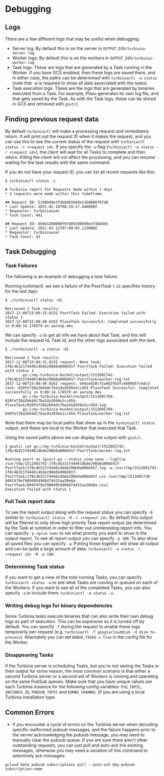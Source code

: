 # Debugging

## Logs

There are a few different logs that may be useful when debugging:

*   Server log: By default this is on the server in 
    `OUTPUT_DIR/turbinia-server.log`
*   Worker logs: By default this is on the workers in
    `OUTPUT_DIR/turbinia-worker.log`
*   Task logs: These are logs that are generated by a Task running in the
    Worker. If you have GCS enabled, then these logs are saved there, and
    in either case, the paths can be determined with
    `turbiniactl -a status` (note that -a is required to show all data
    associated with the tasks).
*   Task execution logs. These are the logs that are generated by binaries
    executed from a Task. For example, Plaso generates its own log file, and
    that gets saved by the Task. As with the Task logs, these can be stored in
    GCS and retrieved with `gsutil`.

## Finding previous request data
By default `turbiniactl` will make a processing request and immediately return.
It will print out the request ID when it makes the request, and you can use this to
see the current status of the request with `turbiniactl status -r <request id>`.  If
you specify the `-w` flag (`turbiniactl -w status -r <request id>`), the client will
wait for all Tasks to complete and then return.  Killing the client will not affect
the processing, and you can resume waiting for the task results with the same command.

If you do not have your request ID, you can list all recent requests like this:
```
$ turbiniactl status -i

# Turbinia report for Requests made within 7 days
* 2 requests were made within this timeframe.

## Request ID: 5198949e3fdb8dk569de1268000f97d8
* Last Update: 2021-02-10T08:39:27.446000Z
* Requester: turbiniauser
* Task Count: 441

## Request ID: 69de1268000f97d85198949e3fdb8dk5
* Last Update: 2021-01-12T07:09:03.123000Z
* Requester: turbiniauser
* Task Count: 43
```

## Task Debugging

### Task Failures

The following is an example of debugging a task failure:

Running turbiniactl, we see a failure of the PsortTask (`-d1` specifies history
for the last day):

```
$ ./turbiniactl status -d1

Retrieved 2 Task results:
2017-12-06T15:09:15.013Z PsortTask Failed: Execution failed with status 1
2017-12-06T15:08:49.616Z PlasoTask Successful: Completed successfully in 0:00:14.178579 on aaronp.dev
```

We can specify `-a` to get all info we have about that Task, and this
will include the request Id, Task Id, and the other logs associated with
the task.

```
$ ./turbiniactl -a status -d1

Retrieved 2 Task results:
2017-12-06T15:09:15.013Z request: None task: 1f8c4b321f444614bde296b0a00bb91f PsortTask Failed: Execution failed with status 1
        gs://my-turbinia-bucket/output/1512601742-1f8c4b321f444614bde296b0a00bb91f-PsortTask/worker-log.txt
2017-12-06T15:08:49.616Z request: b94ad420cf5a483fb3fc4409d5fc6dcd task: 020fe728a2b64dc7ba1da2656e1cc454 PlasoTask Successful: Completed successfully in 0:00:14.178579 on aaronp.dev
        gs://my-turbinia-bucket/output/1512601704-020fe728a2b64dc7ba1da2656e1cc454-PlasoTask/020fe728a2b64dc7ba1da2656e1cc454.log
        gs://my-turbinia-bucket/output/1512601704-020fe728a2b64dc7ba1da2656e1cc454-PlasoTask/worker-log.txt
```

Note that there may be local paths that show up in the
`turbiniactl status` output, and these are local to the Worker that
executed that Task.

Using the saved paths above we can display the output with `gsutil`.

```
$ gsutil cat gs://my-turbinia-bucket/output/1512601742-1f8c4b321f444614bde296b0a00bb91f-PsortTask/worker-log.txt

Running psort as [psort.py --status_view none --logfile /var/tmp/1512601742-1f8c4b321f444614bde296b0a00bb91f-PsortTask/1f8c4b321f444614bde296b0a00bb91f.log -w /var/tmp/1512601742-1f8c4b321f444614bde296b0a00bb91f-PsortTask/1f8c4b321f444614bde296b0a00bb91f.csv /var/tmp/1512601730-b04f479ef9094954968474431aa30e8a-PsortTask/b04f479ef9094954968474431aa30e8a.csv]
Execution failed with status 1
```

### Full Task report data
To see the report output along with the request status you can specify
`-R` similar to: `turbiniactl status -R -r <request id>`.  By default
this output will be filtered to only show high priority Task report
output (as determined by the Task at runtime) in order to filter out
uninteresting report info.  You can specify `-p <prio num>` to set
what priority you want to show in the output report.  To see all report
output you can specify `-p 100`.  To also show all saved files you can
specify `-a`.  Putting these together will show all output and can be
quite a large amount of data: `turbiniactl -a status -r <request id> -R -p 100`.

### Determining Task status
If you want to get a view of the total running Tasks, you can specify
`turbiniactl status -w` to see what Tasks are running or queued on
each of the Workers.  If you want to see all of the completed Tasks,
you can also specify `-a` to include them: `turbiniactl -a status -w`.


### Writing debug logs for binary dependencies
Some Turbinia tasks execute binaries that can also write their own
debug logs as part of execution.  This can be expensive so it is
turned off by default.  You can specify `-T` during the request
to enable these logs temporarily per-request  (e.g.
`turbiniactl -T googleclouddisk -d disk-to-process`). Alternately
you can set `DEBUG_TASKS = True` in the config file for the Worker.

### Disappearing Tasks

If the Turbinia server is scheduling Tasks, but you're not seeing the
Tasks or their output for some reason, the most common scenario is that
either a second Turbinia server or a second set of Workers is running
and operating on the same PubSub queues.  Make sure that you have unique
values per each Turbinia instance for the following config variables:
`PSQ_TOPIC`, `INSTANCE_ID`, `PUBSUB_TOPIC` and `KOMBU_CHANNEL` (if you
are using a local Turbinia installation type.

## Common Errors

*   If you encounter a cycle of errors on the Turbinia server when decoding
    specific malformed pubsub messages, and the failure happens prior to the
    server acknowledging the pubsub message, you may need to manually clear the
    pubsub queue. If you are sure there aren't other outstanding requests, you
    can just pull and auto-ack the existing messages, otherwise you may need a
    variation of this command to selectively ack messages:

```
gcloud beta pubsub subscriptions pull --auto-ack $my-pubsub-subscription-name
```
